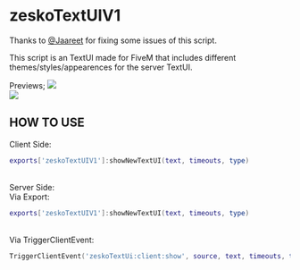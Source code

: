 # zeskoTextUIV1

Thanks to <a href="https://github.com/Jaareet" target="_blank">@Jaareet</a> for fixing some issues of this script.

This script is an TextUI made for FiveM that includes different themes/styles/appearences for the server TextUI.

Previews; 
<img src="https://forum.cfx.re/uploads/default/original/4X/4/1/3/413aa6185743f699a8cc131107ee3b41b758857a.png" />
<br>
<img src="https://forum.cfx.re/uploads/default/original/4X/0/8/8/088e1b445b2bb30091dd79fbd46d1a1eca07e127.png" />

## **HOW TO USE**
Client Side:<br>
```lua
exports['zeskoTextUIV1']:showNewTextUI(text, timeouts, type)
```
<br>
Server Side:<br>
Via Export:<br>

```lua
exports['zeskoTextUIV1']:showNewTextUI(text, timeouts, type)

```
<br>
Via TriggerClientEvent:

```lua
TriggerClientEvent('zeskoTextUi:client:show', source, text, timeouts, type)
```
